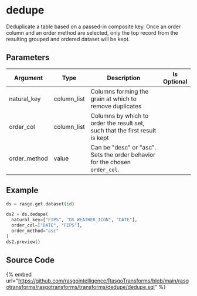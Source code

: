 

# dedupe

Deduplicate a table based on a passed-in composite key. Once an order column and an order method are selected, only the top record from the resulting grouped and ordered dataset will be kept.

## Parameters

|   Argument   |    Type     |                                 Description                                  | Is Optional |
| ------------ | ----------- | ---------------------------------------------------------------------------- | ----------- |
| natural_key  | column_list | Columns forming the grain at which to remove duplicates                      |             |
| order_col    | column_list | Columns by which to order the result set, such that the first result is kept |             |
| order_method | value       | Can be "desc" or "asc". Sets the order behavior for the chosen `order_col`.  |             |


## Example

```python
ds = rasgo.get.dataset(id)

ds2 = ds.dedupe(
  natural_key=["FIPS", "DS_WEATHER_ICON", "DATE"],
  order_col=["DATE", "FIPS"],
  order_method="asc"
)
ds2.preview()

```

## Source Code

{% embed url="https://github.com/rasgointelligence/RasgoTransforms/blob/main/rasgotransforms/rasgotransforms/transforms/dedupe/dedupe.sql" %}

